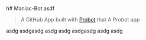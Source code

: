 h# Maniac-Bot
asdf
> A GitHub App built with [Probot](https://github.com/probot/probot) that A Probot app


asdg
asdgasdg
asdg
asdg
asdgasdg
asdg
asdg
